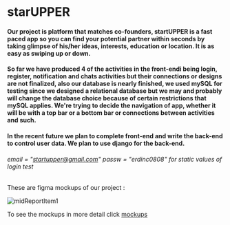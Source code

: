 # starUPPER 

#### Our project is platform that matches co-founders, startUPPER is a fast paced app so you can find your potential partner within seconds by taking glimpse of his/her ideas, interests, education or location. It is as easy as swiping up or down.


#### So far we have produced 4 of the activities in the front-endi being login, register, notification and chats activities but their connections or designs are not finalized, also our database is nearly finished, we used mySQL for testing since we designed a relational database but we may and probably will change the database choice because of certain restrictions that mySQL applies. We're trying to decide the navigation of app, whether it will be with a top bar or a bottom bar or connections between activities and such. 

#### In the recent future we plan to complete front-end and write the back-end to control user data. We plan to use django for the back-end. 

###### email = "startupper@gmail.com"  passw = "erdinc0808" for static values of login test  
        

These are figma mockups of our project :

![midReportItem1](https://user-images.githubusercontent.com/101550397/166121307-33f5d849-d8b7-4aed-883d-f80faf8e4cbd.png)


To see the mockups in more detail click [mockups](https://www.figma.com/team_invite/redeem/ZzxTxNvrgjhMdPdLA53Oof)

